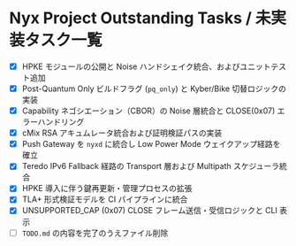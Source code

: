 # Nyx Project Outstanding Tasks / 未実装タスク一覧

- [x] HPKE モジュールの公開と Noise ハンドシェイク統合、およびユニットテスト追加
- [x] Post-Quantum Only ビルドフラグ (`pq_only`) と Kyber/Bike 切替ロジックの実装
- [x] Capability ネゴシエーション（CBOR）の Noise 層統合と CLOSE(0x07) エラーハンドリング
- [x] cMix RSA アキュムレータ統合および証明検証パスの実装
- [x] Push Gateway を `nyxd` に統合し Low Power Mode ウェイクアップ経路を確立
- [x] Teredo IPv6 Fallback 経路の Transport 層および Multipath スケジューラ統合
- [x] HPKE 導入に伴う鍵再更新・管理プロセスの拡張
- [x] TLA+ 形式検証モデルを CI パイプラインに統合
- [x] UNSUPPORTED_CAP (0x07) CLOSE フレーム送信・受信ロジックと CLI 表示
- [ ] `TODO.md` の内容を完了のうえファイル削除 